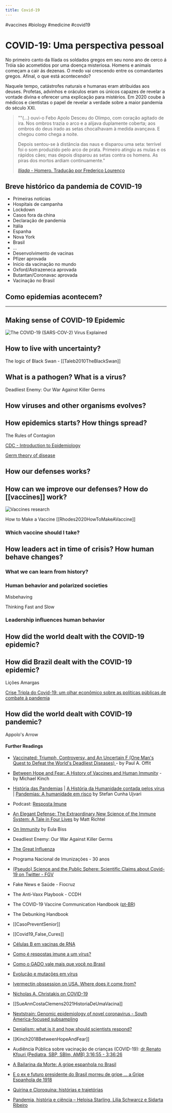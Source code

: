 ```yaml
---
title: Covid-19
---
```


#vaccines #biology #medicine #covid19

# COVID-19: Uma perspectiva pessoal

No primeiro canto da Ilíada os soldados gregos em seu nono ano de cerco á Tróia são acometidos por uma doença misteriosa. Homens e animais começam a cair ás dezenas. O medo vai crescendo entre os comandantes gregos. Afinal, o que está acontecendo?

Naquele tempo, catástrofes naturais e humanas eram atribuidas aos deuses. Profetas, advinhos e oráculos eram os únicos capazes de revelar a vontade divina e oferecer uma explicação para mistérios. Em 2020 coube à médicos e cientistas o papel de revelar a verdade sobre a maior pandemia do século XXI.

> ""(...) ouvi-o Febo Apolo
> Desceu do Olimpo, com coração agitado de ira.
> Nos ombros trazia o arco e a alijava duplamente coberta;
> aos ombros do deus irado as setas chocalhavam
> à medida avançava. E chegou como chega a noite.
>
>
> Depois sentou-se à distância das naus e disparou uma seta:
> terrível foi o som produzido pelo arco de prata.
> Primeiro atingiu as mulas e os rápidos cães;
> mas depois disparou as setas contra os homens.
> As piras dos mortos ardiam continuamente."
>
> [*Ilíada* - Homero. Tradução por Frederico Lourenço](https://www.amazon.com.br/Il%C3%ADada-Homero/dp/8563560565/)

## Breve histórico da pandemia de COVID-19

- Primeiras notícias
- Hospitais de campanha
- Lockdown
- Casos fora da china
- Declaração de pandemia
- Itália
- Espanha
- Nova York
- Brasil
- ...
- Desenvolvimento de vacinas
- Pfizer aprovada
- Inicio da vacinação no mundo
- Oxford/Astrazeneca aprovada
- Butantan/Coronavac aprovada
- Vacinação no Brasil

## Como epidemias acontecem?



---

## Making sense of COVID-19 Epidemic

![[The COVID-19 (SARS-COV-2) Virus Explained](http://phdcomics.com/comics.php?f=2047)](http://phdcomics.com/covid/CoV2_01.jpg)


## How to live with uncertainty?

The logic of Black Swan - [[Taleb2010TheBlackSwan]]

## What is a pathogen? What is a virus?

Deadliest Enemy: Our War Against Killer Germs

## How viruses and other organisms evolves?

## How epidemics starts? How things spread?

The Rules of Contagion

[CDC - Introduction to Epidemiology](https://www.cdc.gov/training/publichealth101/epidemiology.html)

[Germ theory of disease](https://www.wikiwand.com/en/Germ_theory_of_disease)

## How our defenses works?

## How can we improve our defenses? How do [[vaccines]] work?

![[Vaccines research](https://xkcd.com/2515/)](https://imgs.xkcd.com/comics/vaccine_research_2x.png)

How to Make a Vaccine [[Rhodes2020HowToMakeAVaccine]]

### Which vaccine should I take?

## How leaders act in time of crisis? How human behave changes?

### What we can learn from history?

### Human behavior and polarized societies

Misbehaving

Thinking Fast and Slow

### Leadership influences human behavior

## How did the world dealt with the COVID-19 epidemic?

## How did Brazil dealt with the COVID-19 epidemic?

Lições Amargas

[Crise Tripla do Covid-19: um olhar econômico sobre as políticas públicas de combate à pandemia](http://thomasvconti.com.br/pubs/coronavirus/)

## How did the world dealt with COVID-19 pandemic?

Appolo's Arrow

#### Further Readings

- [Vaccinated: Triumph, Controversy, and An Uncertain F (One Man's Quest to Defeat the World's Deadliest Diseases) ](https://www.amazon.com.br/Vaccinated-Triumph-Controversy-Uncertain-English-ebook/dp/B000ROKXVA/ref=tmm_kin_swatch_0?_encoding=UTF8&qid=1631049217&sr=1-3)- by Paul A. Offit

- [Between Hope and Fear: A History of Vaccines and Human Immunity](https://www.amazon.com.br/Between-Hope-Fear-Vaccines-Immunity-ebook/dp/B077J7N2M4/) - by Michael Kinch

- [História das Pandemias](https://www.amazon.com.br/História-Epidemias-Stefan-Cunha-Ujvari/dp/6555410086/) | [A História da Humanidade contada pelos vírus](https://www.amazon.com.br/História-Humanidade-Contada-Pelo-Vírus/dp/8572444130/) | [Pandemias: A humanidade em risco](https://www.amazon.com.br/Pandemias-Humanidade-Risco-Stefan-Ujvari/dp/857244632X/) by Stefan Cunha Ujvari

- Podcast: [Resposta Imune](https://www1.folha.uol.com.br/podcasts/resposta-imune/)

- [An Elegant Defense: The Extraordinary New Science of the Immune System: A Tale in Four Lives](https://www.amazon.com.br/Elegant-Defense-Extraordinary-Science-English-ebook/dp/B07C66KJC1/) by Matt Richtel

- [On Immunity](https://www.amazon.com.br/Immunity-Inoculation-English-Eula-Biss-ebook/dp/B00KUY4D7W) by Eula Biss

- Deadliest Enemy: Our War Against Killer Germs

- [The Great Influenza](https://www.amazon.com.br/Great-Influenza-Deadliest-Plague-History/dp/0143036491/)

- Programa Nacional de Imunizações - 30 anos

- [(Pseudo) Science and the Public Sphere: Scientific Claims about Covid-19 on Twitter - FGV](https://democraciadigital.dapp.fgv.br/en/studies/pseudoscience-and-the-public-sphere/)

- Fake News e Saúde - Fiocruz

- The Anti-Vaxx Playbook - CCDH

- The COVID-19 Vaccine Communication Handbook ([pt-BR](https://hackmd.io/@scibehC19vax/lang-pt))

- The Debunking Handbook

- [[CasoPreventSenior]]

- [[Covid19_False_Cures]]

- [Células B em vacinas de RNA](https://twitter.com/mellziland/status/1430195679557734401)

- [Como é respostas imune a um vírus?](https://twitter.com/LaroccaRA/status/1428453296356855817)

- [Como o GADO vale mais que você no Brasil](https://www.youtube.com/watch?v=lyMPfJaX1fs)

- [Evolução e mutações em vírus](https://twitter.com/AndersonBrito_/status/1430627398165336067)

- [Ivermectin obssession on USA. Where does it come from?](https://twitter.com/oneunderscore__/status/1431040456364810242)

- [Nicholas A. Christakis on COVID-19](https://twitter.com/NAChristakis/status/1239204599959093250)

- [[SueAnnCostaClemens2021HistoriaDeUmaVacina]]

- [Nextstrain: Genomic epidemiology of novel coronavirus - South America-focused subsampling](https://nextstrain.org/ncov/gisaid/south-america?f_region=South%20America)

- [Denialism: what is it and how should scientists respond?](https://academic.oup.com/eurpub/article/19/1/2/463780)

- [[Kinch2018BetweenHopeAndFear]]

- Audiência Pública sobre vacinação de crianças (COVID-19): [dr Renato Kfouri (Pediatra, SBP, SBIm, AMB) 3:16:55 - 3:36:26](https://youtu.be/4s7LaR3v6XQ?t=11787)

- [A Bailarina da Morte: A gripe espanhola no Brasil](https://www.amazon.com.br/bailarina-morte-gripe-espanhola-Brasil/dp/8535933913/)

- [E o ex e futuro presidente do Brasil morreu de gripe ... a Gripe Espanhola de 1918](https://brasilianafotografica.bn.gov.br/?p=18866)

- [Quirina e Cloroquina: histórias e trajetórias](https://revistacult.uol.com.br/home/quinina-cloroquina-historias-trajetorias/)

- [Pandemia, história e ciência – Heloisa Starling, Lilia Schwarcz e Sidarta Ribeiro](https://www.youtube.com/watch?v=tBWyWK3AQ9A)

  